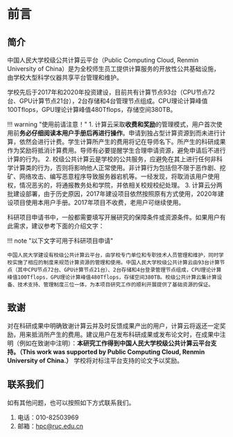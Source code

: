 # 前言

## 简介

中国人民大学校级公共计算云平台（Public Computing Cloud, Renmin University of China）是为全校师生员工提供计算服务的开放性公共基础设施，由学校大型科学仪器共享平台管理和维护。

学校先后于2017年和2020年投资建设，目前共有计算节点93台（CPU节点72台、GPU计算节点21台），2台存储和4台管理节点组成。CPU理论计算峰值100Tflops，GPU理论计算峰值480Tflops，存储空间380TB。

!!! warning "使用前请注意！"
    1. 计算云采取**收费和奖励**的管理模式，用户首次使用前**务必仔细阅读本用户手册后再进行操作**。申请到独占型计算资源到而未进行计算，依然会进行计费。学生计算所产生的费用将记在导师名下。所产生的科研成果作为奖励将抵消计算费用。导师有必要提醒学生合理申请资源，避免申请后不进行计算的行为。
    2. 校级公共计算云是学校的公共服务，应避免在其上进行任何非科学计算类的行为，否则将影响他人正常使用。非计算行为包括但不限于恶作剧、挖矿、网络攻击、编写恶意程序导致服务器宕机等。一经发现，将取消该用户使用权，情况恶劣的，将通报教务处和学院，并依相关校规校纪处理。
    3. 计算云分两批建设部署，由于历史原因，2017年建设项目依然按照原有方式使用，2020年建设项目使用本用户手册。2017年项目不收费，老用户可继续使用。

科研项目申请书中，一般都需要填写开展研究的保障条件或资源条件。如果用户有此需求，建议参考下面的介绍文字：

!!! note "以下文字可用于科研项目申请"

    中国人民大学建设有校级公共计算云平台，由学校专门单位和专职技术人员管理和维护，同时学校实施了相应的制度来规范计算资源的管理和使用。中国人民大学校级公共计算云由93台计算节点（其中CPU节点72台、GPU计算节点21台）、2台存储和4台登录管理节点组成，CPU理论计算峰值100Tflops，GPU理论计算峰值480Tflops，存储空间380TB。校级公共计算云集计算设备、技术支持、管理制度三位一体，为本项目研究工作的顺利开展提供了基础资源的保证。

## 致谢

对在科研成果中明确致谢计算云并及时反馈成果产出的用户，计算云将返还一定奖励，用来抵消所产生的费用。建议用户在发布科研成果或发布论文时，在成果中注明（例如在致谢中注明）：**本研究工作得到中国人民大学校级公共计算云平台支持。（This work was supported by Public Computing Cloud, Renmin University of China.）**
学校将对标注平台支持的论文予以奖励。

## 联系我们

如有其他问题，也可以按照如下方式联系我们。

1. 电话：010-82503969
2. 邮箱：<hpc@ruc.edu.cn>